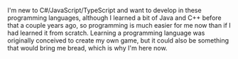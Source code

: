 I'm new to C#/JavaScript/TypeScript and want to develop in these programming languages, although I learned a bit of Java and C++ before that a couple years ago, so programming is much easier for me now than if I had learned it from scratch.
Learning a programming language was originally conceived to create my own game, but it could also be something that would bring me bread, which is why I'm here now.
